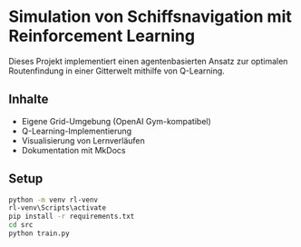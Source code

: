 # Simulation von Schiffsnavigation mit Reinforcement Learning

Dieses Projekt implementiert einen agentenbasierten Ansatz zur optimalen Routenfindung in einer Gitterwelt mithilfe von Q-Learning.

## Inhalte
- Eigene Grid-Umgebung (OpenAI Gym-kompatibel)
- Q-Learning-Implementierung
- Visualisierung von Lernverläufen
- Dokumentation mit MkDocs

## Setup
```bash
python -m venv rl-venv
rl-venv\Scripts\activate
pip install -r requirements.txt
cd src
python train.py
